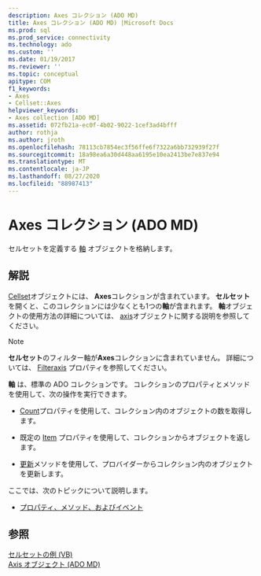 ```yaml
---
description: Axes コレクション (ADO MD)
title: Axes コレクション (ADO MD) |Microsoft Docs
ms.prod: sql
ms.prod_service: connectivity
ms.technology: ado
ms.custom: ''
ms.date: 01/19/2017
ms.reviewer: ''
ms.topic: conceptual
apitype: COM
f1_keywords:
- Axes
- Cellset::Axes
helpviewer_keywords:
- Axes collection [ADO MD]
ms.assetid: 072fb21a-ec0f-4b02-9022-1cef3ad4bfff
author: rothja
ms.author: jroth
ms.openlocfilehash: 78113cb7854ec3f56ffe6f7322a6bb732939f27f
ms.sourcegitcommit: 18a98ea6a30d448aa6195e10ea2413be7e837e94
ms.translationtype: MT
ms.contentlocale: ja-JP
ms.lasthandoff: 08/27/2020
ms.locfileid: "88987413"
---
```

# <a name="axes-collection-ado-md"></a>Axes コレクション (ADO MD)
セルセットを定義する [軸](./axis-object-ado-md.md) オブジェクトを格納します。  
  
## <a name="remarks"></a>解説  
 [Cellset](./cellset-object-ado-md.md)オブジェクトには、 **Axes**コレクションが含まれています。 **セルセット**を開くと、このコレクションには少なくとも1つの**軸**が含まれます。 **軸**オブジェクトの使用方法の詳細については、 [axis](./axis-object-ado-md.md)オブジェクトに関する説明を参照してください。  
  
> [!NOTE]
>  **セルセット**のフィルター軸が**Axes**コレクションに含まれていません。 詳細については、 [Filteraxis](./filteraxis-property-ado-md.md) プロパティを参照してください。  
  
 **軸** は、標準の ADO コレクションです。 コレクションのプロパティとメソッドを使用して、次の操作を実行できます。  
  
-   [Count](../ado-api/count-property-ado.md)プロパティを使用して、コレクション内のオブジェクトの数を取得します。  
  
-   既定の [Item](../ado-api/item-property-ado.md) プロパティを使用して、コレクションからオブジェクトを返します。  
  
-   [更新](../ado-api/refresh-method-ado.md)メソッドを使用して、プロバイダーからコレクション内のオブジェクトを更新します。  
  
 ここでは、次のトピックについて説明します。  
  
-   [プロパティ、メソッド、およびイベント](./axes-collection-properties-methods-and-events.md)  
  
## <a name="see-also"></a>参照  
 [セルセットの例 (VB)](./cellset-example-vb.md)   
 [Axis オブジェクト (ADO MD)](./axis-object-ado-md.md)